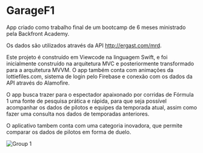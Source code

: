 # GarageF1

App criado como trabalho final de um bootcamp de 6 meses ministrado pela Backfront Academy. 

Os dados são utilizados através da API http://ergast.com/mrd.

Este projeto é construído em Viewcode na linguagem Swift, e foi inicialmente construído na arquitetura MVC e posteriormente transformado para a arquitetura MVVM. O app também conta com animações da lottiefiles.com, sistema de login pelo Firebase e conexão com os dados da API através do Alamofire. 

O app busca trazer para o espectador apaixonado por corridas de Fórmula 1 uma fonte de pesquisa prática e rápida, para que seja possível acompanhar os dados de pilotos e equipes da temporada atual, assim como fazer uma consulta nos dados de temporadas anteriores. 

O aplicativo tambem conta com uma categoria inovadora, que permite comparar os dados de pilotos em forma de duelo.

![Group 1](https://github.com/rafaelpenna/GarageF1/assets/105522665/4224bf06-fe6e-46cd-9b79-a762ab65e426)
